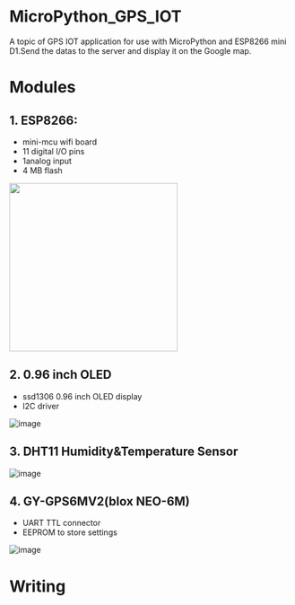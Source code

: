 # MicroPython_GPS_IOT
A topic of GPS IOT application for use with MicroPython and ESP8266 mini D1.Send the datas to the server and display it on the Google map.
# Modules
## 1. ESP8266:
  * mini-mcu wifi board
  * 11 digital I/O pins
  * 1analog input
  * 4 MB flash
  
  <img src="https://user-images.githubusercontent.com/63340820/149464356-5e10162b-1b92-4701-b343-c4300a6a9824.png" width="300"/>
 
## 2. 0.96 inch OLED
  * ssd1306 0.96 inch OLED display
  * I2C driver
  
  ![image](https://user-images.githubusercontent.com/63340820/149467712-d794934c-0668-40f0-80a0-8d5e81810b48.png)
 
## 3. DHT11 Humidity&Temperature Sensor
  
  ![image](https://user-images.githubusercontent.com/63340820/149466127-64425eb8-e333-41c9-a9fb-04b791c0aeb0.png)
 
## 4. GY-GPS6MV2(blox NEO-6M)
  * UART TTL connector
  * EEPROM to store settings
  
  ![image](https://user-images.githubusercontent.com/63340820/149466806-988e36ae-f8bc-4897-a774-3e369ae7b832.png)

# Writing
